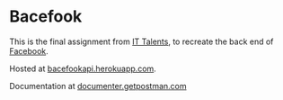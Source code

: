 # Bacefook

This is the final assignment from [IT Talents](https://ittalents.bg/home), to recreate the back end of [Facebook](https://facebook.com).

Hosted at [bacefookapi.herokuapp.com](https://bacefookapi.herokuapp.com).

Documentation at [documenter.getpostman.com](https://documenter.getpostman.com/view/6800789/S11RKafa#2c09ffd6-5261-4ffd-9b7f-c7c2926a5db2)

